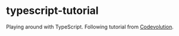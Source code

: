 # typescript-tutorial
Playing around with TypeScript. Following tutorial from [Codevolution](https://www.youtube.com/watch?v=WBPrJSw7yQA).
